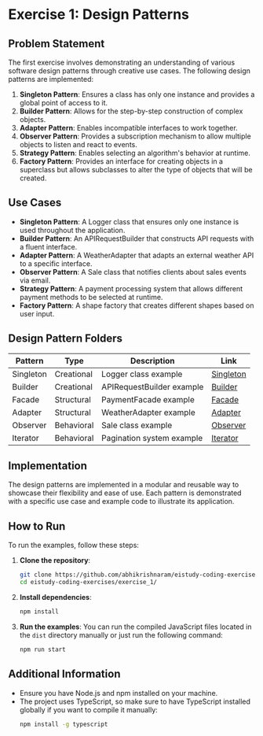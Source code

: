 # Exercise 1: Design Patterns

## Problem Statement

The first exercise involves demonstrating an understanding of various software design patterns through creative use cases. The following design patterns are implemented:

1. **Singleton Pattern**: Ensures a class has only one instance and provides a global point of access to it.
2. **Builder Pattern**: Allows for the step-by-step construction of complex objects.
3. **Adapter Pattern**: Enables incompatible interfaces to work together.
4. **Observer Pattern**: Provides a subscription mechanism to allow multiple objects to listen and react to events.
5. **Strategy Pattern**: Enables selecting an algorithm's behavior at runtime.
6. **Factory Pattern**: Provides an interface for creating objects in a superclass but allows subclasses to alter the type of objects that will be created.

## Use Cases

- **Singleton Pattern**: A Logger class that ensures only one instance is used throughout the application.
- **Builder Pattern**: An APIRequestBuilder that constructs API requests with a fluent interface.
- **Adapter Pattern**: A WeatherAdapter that adapts an external weather API to a specific interface.
- **Observer Pattern**: A Sale class that notifies clients about sales events via email.
- **Strategy Pattern**: A payment processing system that allows different payment methods to be selected at runtime.
- **Factory Pattern**: A shape factory that creates different shapes based on user input.


## Design Pattern Folders

| Pattern    | Type        | Description                | Link                                    |
|------------|-------------|----------------------------|-----------------------------------------|
| Singleton  | Creational  | Logger class example       | [Singleton](./src/creational/case_1.ts) |
| Builder    | Creational  | APIRequestBuilder example  | [Builder](./src/creational/case_2.ts)   |
| Facade     | Structural  | PaymentFacade example      | [Facade](./src/structural/case_1.ts)    |
| Adapter    | Structural  | WeatherAdapter example     | [Adapter](./src/structural/case_2.ts)   |
| Observer   | Behavioral  | Sale class example         | [Observer](./src/behavioral/case_1.ts)  |
| Iterator   | Behavioral  | Pagination system example  | [Iterator](./src/behavioral/case_2.ts)  |


## Implementation

The design patterns are implemented in a modular and reusable way to showcase their flexibility and ease of use. Each pattern is demonstrated with a specific use case and example code to illustrate its application.

## How to Run

To run the examples, follow these steps:

1. **Clone the repository**:
   ```bash
   git clone https://github.com/abhikrishnaram/eistudy-coding-exercises
   cd eistudy-coding-exercises/exercise_1/
   ```

2. **Install dependencies**:
   ```bash
   npm install
   ```

3. **Run the examples**:
   You can run the compiled JavaScript files located in the `dist` directory manually or just run the following command:
   ```bash
   npm run start
   ```

## Additional Information

- Ensure you have Node.js and npm installed on your machine.
- The project uses TypeScript, so make sure to have TypeScript installed globally if you want to compile it manually:
  ```bash
  npm install -g typescript
  ```